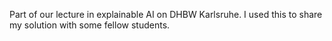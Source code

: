 Part of our lecture in explainable AI on DHBW Karlsruhe. I used this to share my solution with some fellow students.
